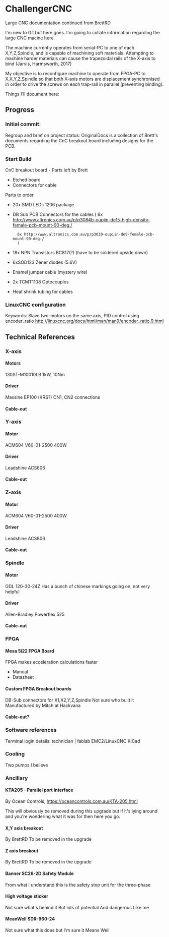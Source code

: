 # ChallengerCNC
Large CNC documentation continued from BrettRD

I'm new to Git but here goes. I'm going to collate information regarding the large CNC macine here.

The machine currently operates from serial-PC to one of each X,Y,Z,Spindle, and is capable of machining soft materials. Attempting to machine harder materials can cause the trapezoidal rails of the X-axis to bind (Jarvis, Harmsworth, 2017)

My objective is to reconfigure machine to operate from FPGA-PC to X,X,Y,Z,Spindle so that both X-axis motors are displacement synchronised in order to drive the screws on each trap-rail in parallel (preventing binding).

Things I'll document here:

## Progress
### Initial commit: 

Regroup and brief on project status: 
OriginalDocs is a collection of Brett's documents regarding the CnC breakout board including designs for the PCB.

### Start Build 

CnC breakout board - 
Parts left by Brett
+ Etched board
+ Connectors for cable


Parts to order
+ 20x SMD LEDs 1206 package
+ DB Sub PCB Connectors for the cables 
		(
		6x http://www.altronics.com.au/p/p3084b-oupiin-de15-high-density-female-pcb-mount-90-deg./
 
		6x http://www.altronics.com.au/p/p3030-oupiin-de9-female-pcb-mount-90-deg./
		)
+ 18x NPN Transistors BC817(?) (have to be soldered upside down)
+ 6xSOD123 Zener diodes (5.6V)
+ Enamel jumper cable (mystery wire)
+ 2x TCMT1108 Optocouples
+ Heat shrink tubing for cables

### LinuxCNC configuration
Keywords: Slave two-motors on the same axis, PID control using encoder_ratio
http://linuxcnc.org/docs/html/man/man9/encoder_ratio.9.html

## Technical References

### X-axis
#### Motors
130ST-M10010LB
1kW, 10Nm
#### Driver
Maxsine EP100 (KRS?)
CN1, CN2 connections
#### Cable-out

### Y-axis
#### Motor
ACM604 V60-01-2500
400W
#### Driver
Leadshine ACS806
#### Cable-out

### Z-axis
#### Motor
ACM604 V60-01-2500
400W
#### Driver
Leadshine ACS806
#### Cable-out

### Spindle
#### Motor
GDL 120-30-24Z
Has a bunch of chinese markings going on, not very helpful

#### Driver
Allen-Bradley Powerflex 525 

#### Cable-out

### FPGA
#### Mesa 5i22 FPGA Board
FPGA makes acceleration calculations faster
+ Manual
+ Datasheet

#### Custom FPGA Breakout boards
DB-Sub connectors for X1,X2,Y,Z,Spindle
Not sure who built it
Manufactured by Mitch at Hackvana

#### Cable-out?

### Software references
Terminal login details: technician   |    fablab
EMC2/LinuxCNC
KiCad

### Cooling
Two pumps I believe

### Ancillary
#### KTA205 - Parallel port interface
By Ocean Controls, https://oceancontrols.com.au/KTA-205.html

This will obviously be removed during this upgrade but if it's lying around and you're wondering what it was for then here you go.

#### X,Y axis breakout
By BrettRD
To be removed in the upgrade

#### Z axis breakout
By BrettRD
To be removed in the upgrade

#### Banner SC26-2D Safety Module
From what I understand this is the safety stop unit for the three-phase

#### High voltage sticker
Not sure what's behind it
But lots of potential
And dangerous
Like me

#### MeanWell SDR-960-24
Not sure what this does but I'm sure it Means Well
